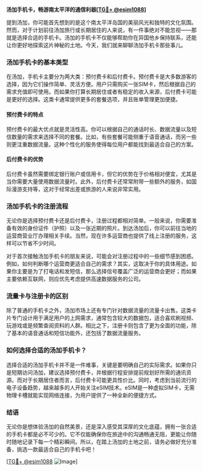 **汤加手机卡，畅游南太平洋的通信利器[[TG💪+ @esim1088](https://t.me/s/esim1088)]**

提到汤加，你可能首先想到的是这个南太平洋岛国的美丽风光和独特的文化氛围。然而，对于计划前往汤加旅行或长期居住的人来说，有一件事绝对不能忽视——那就是选择合适的手机卡。汤加的手机卡不仅能够帮助你在异国他乡保持联系，还能让你更好地探索这片神秘的土地。今天，我们就来聊聊汤加手机卡那些事儿。

### 汤加手机卡的基本类型

在汤加，手机卡主要分为两大类：预付费卡和后付费卡。预付费卡是大多数游客的选择，因为它们操作简单、灵活方便。用户只需购买一张SIM卡，然后根据自己的需求充值即可使用。而如果你打算长期居住或者有稳定的收入来源，后付费卡可能是更好的选择。这类卡通常提供更多的套餐选项，并且账单管理更加便捷。

#### 预付费卡的特点

预付费卡的最大优点就是灵活性高。你可以根据自己的通话时长、数据流量以及短信数量的需求来选择不同的套餐。比如，有些套餐可能侧重于语音通话，而另一些则更注重数据流量。这种个性化的服务使得每位用户都能找到最适合自己的方案。

#### 后付费卡的优势

后付费卡虽然需要绑定银行账户或信用卡，但它的优势在于价格相对便宜，尤其是当你需要大量使用数据流量时。此外，后付费卡还常常附带一些额外的服务，如国际漫游支持等，这对于经常出差或旅游的人来说非常实用。

### 汤加手机卡的注册流程

无论你是选择预付费卡还是后付费卡，注册过程都相对简单。一般来说，你需要准备有效的身份证件（护照）以及一张近期的照片。到达汤加后，你可以前往当地的运营商营业厅办理相关手续。当然，现在许多运营商也提供了线上注册的服务，这样可以节省不少时间。

对于首次接触汤加手机卡的朋友来说，可能会对注册过程中的一些细节感到困惑。例如，如何判断哪个运营商更适合自己的需求？其实，这取决于你的具体用途。如果你主要是为了打电话和发短信，那么选择信号覆盖广泛的运营商会更好；而如果主要依赖互联网，则应优先考虑提供高速数据服务的公司。

### 流量卡与注册卡的区别

除了普通的手机卡之外，汤加市场上还有专门针对数据流量的流量卡出售。这类卡片专门设计用于满足用户的上网需求，通常包含较大的数据包，适合喜欢刷视频、玩游戏或是频繁查阅资料的人群。相比之下，注册卡则包含了更为全面的功能，除了基本的语音通话和短信功能外，还包括了数据流量服务。

### 如何选择合适的汤加手机卡？

选择合适的汤加手机卡并不是一件难事，关键是要明确自己的实际需求。如果你只是短期访问汤加，建议选择预付费卡，并根据行程安排提前规划好所需的通讯资源。而对于长期居住者而言，后付费卡可能更具性价比。同时，考虑到当前流行的电子设备趋势，越来越多的人开始关注eSIM技术。eSIM是一种虚拟SIM卡，无需物理卡槽就能实现网络连接，为用户提供了一种全新的便捷方式。

### 结语

无论你是想体验汤加的自然美景，还是深入感受其深厚的文化底蕴，拥有一张合适的手机卡都是必不可少的。它不仅能确保你在旅途中的沟通畅通无阻，更能让你随时随地记录下每一个精彩瞬间。所以，在踏上汤加的土地之前，请务必做好充分准备，挑选一款最适合自己的手机卡吧！

[[TG💪+ @esim1088](https://t.me/s/esim1088) ![Image](https://i.postimg.cc/4NQfJmqS/Snipaste-2025-05-13-00-14-12.png)]